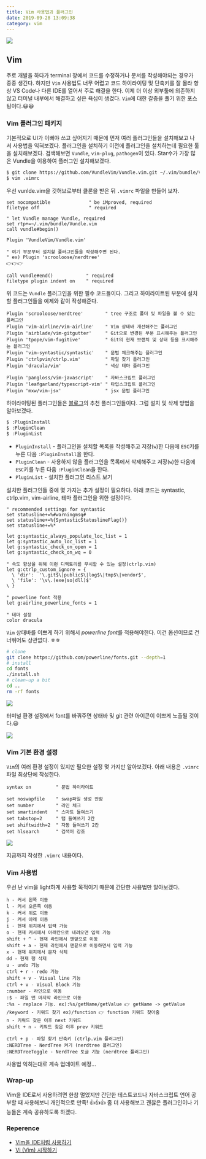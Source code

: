 ```yaml
---
title: Vim 사용법과 플러그인
date: 2019-09-28 13:09:38
category: vim
---
```


![](./images/vim-usage-1.png)

## <i class="devicon-vim-plain colored" style="font-size: 1.3rem;"></i> Vim

주로 개발을 하다가 terminal 창에서 코드를 수정하거나 문서를 작성해야되는 경우가 종종 생긴다. 하지만 `Vim` 사용법도 너무 어렵고 코드 하이라이팅 및 단축키를 잘 몰라 항상 VS Code나 다른 IDE를 열어서 주로 해결을 한다. 이제 더 이상 외부툴에 의존하지 않고 터미널 내부에서 해결하고 싶은 욕심이 생겼다. `Vim`에 대한 갈증을 풀기 위한 포스팅이다.:smiley::smiley:

### Vim 플러그인 패키지

기본적으로 UI가 이뻐야 쓰고 싶어지기 때문에 먼저 여러 플러그인들을 설치해보고 나서 사용법을 익혀보겠다. 플러그인을 설치하기 이전에 플러그인을 설치하는데 필요한 툴을 설치해보겠다. 검색해보면 `Vundle`, `vim-plug`, `pathogen`이 있다. Star수가 가장 많은 Vundle을 이용하여 플러그인 설치해보겠다.

```bash
$ git clone https://github.com/VundleVim/Vundle.vim.git ~/.vim/bundle/Vundle.vim
$ vim .vimrc
```

우선 vunlde.vim을 깃허브로부터 클론을 받은 뒤 `.vimrc` 파일을 만들어 보자.

```vim{12}
set nocompatible              " be iMproved, required
filetype off                  " required

" let Vundle manage Vundle, required
set rtp+=~/.vim/bundle/Vundle.vim
call vundle#begin()

Plugin 'VundleVim/Vundle.vim'

" 여기 부분부터 설치할 플러그인들을 작성해주면 된다.
" ex) Plugin 'scrooloose/nerdtree'
👉👉👉

call vundle#end()            " required
filetype plugin indent on    " required
```

위 코드는 `Vundle` 플러그인을 위한 필수 코드들이다. 그리고 하이라이트된 부분에 설치할 플러그인들을 예제와 같이 작성해준다.

```vim{1-6}
Plugin 'scrooloose/nerdtree'        " tree 구조로 폴더 및 파일을 볼 수 있는 플러그인
Plugin 'vim-airline/vim-airline'    " Vim 상태바 개선해주는 플러그인
Plugin 'airblade/vim-gitgutter'     " Git으로 변경된 부분 표시해주는 플러그인
Plugin 'tpope/vim-fugitive'         " Git의 현재 브랜치 및 상태 등을 표시해주는 플러그인
Plugin 'vim-syntastic/syntastic'    " 문법 체크해주는 플러그인
Plugin 'ctrlpvim/ctrlp.vim'         " 파일 찾기 플러그인
Plugin 'dracula/vim'                " 색상 테마 플러그인

Plugin 'pangloss/vim-javascript'    " 자바스크립트 플러그인
Plugin 'leafgarland/typescript-vim' " 타입스크립트 플러그인
Plugin 'mxw/vim-jsx'                " jsx 문법 플러그인
```

하이라이팅된 플러그인들은 [블로그](https://blog.b1ue.sh//vim-ide/)의 추천 플러그인들이다. 그럼 설치 및 삭제 방법을 알아보겠다.

```bash
$ :PluginInstall
$ :PluginClean
$ :PluginList
```

- `PluginInstall` - 플러그인을 설치할 목록을 작성해주고 저장(`w`)한 다음에 `ESC`키를 누른 다음 `:PluginInstall`을 한다.
- `PluginClean` - 사용하지 않을 플러그인을 목록에서 삭제해주고 저장(`w`)한 다음에 `ESC`키를 누른 다음 `:PluginClean`을 한다.
- `PluginList` - 설치한 플러그인 리스트 보기

설치한 플러그인들 중에 몇 가지는 추가 설정이 필요하다. 아래 코드는 syntastic, ctrlp.vim, vim-airline, 테마 플러그인을 위한 설정이다.

```vim
" recommended settings for syntastic
set statusline+=%#warningmsg#
set statusline+=%{SyntasticStatuslineFlag()}
set statusline+=%*

let g:syntastic_always_populate_loc_list = 1
let g:syntastic_auto_loc_list = 1
let g:syntastic_check_on_open = 1
let g:syntastic_check_on_wq = 0

" 속도 향상을 위해 이런 디렉토리를 무시할 수 있는 설정(ctrlp.vim)
let g:ctrlp_custom_ignore = {
  \ 'dir':  '\.git$\|public$\|log$\|tmp$\|vendor$',
  \ 'file': '\v\.(exe|so|dll)$'
\ }

" powerline font 적용
let g:airline_powerline_fonts = 1

" 테마 설정
color dracula
```

`Vim` 상태바를 이쁘게 하기 위해서 *powerline font*를 적용해야한다. 이건 옵션이므로 건너뛰어도 상관없다. ㅎㅎ

```bash
# clone
git clone https://github.com/powerline/fonts.git --depth=1
# install
cd fonts
./install.sh
# clean-up a bit
cd ..
rm -rf fonts
```

![](./images/vim-usage-2.png)

터미널 환경 설정에서 font를 바꿔주면 상태바 및 git 관련 아이콘이 이쁘게 노출될 것이다.:smiley:

![](./images/vim-usage-4.png)

### Vim 기본 환경 설정

`Vim`의 여러 환경 설정이 있지만 필요한 설정 몇 가지만 알아보겠다. 아래 내용은 `.vimrc` 파일 최상단에 작성한다.

```vim
syntax on         " 문법 하이라이트

set noswapfile    " swap파일 생성 안함
set number        " 라인 체크
set smartindent   " 스마트 들여쓰기
set tabstop=2     " 탭 들여쓰기 2칸
set shiftwidth=2  " 자동 들여쓰기 2칸
set hlsearch      " 검색어 강조
```

![](./images/vim-usage-3.png)

지금까지 작성한 `.vimrc` 내용이다.

### Vim 사용법

우선 난 vim을 light하게 사용할 목적이기 때문에 간단한 사용법만 알아보겠다.

```vim
h - 커서 왼쪽 이동
l - 커서 오른쪽 이동
k - 커서 위로 이동
j - 커서 아래 이동
i - 현재 위치에서 입력 가능
o - 현재 커서에서 아래칸으로 내려오면 입력 가능
shift + ^ - 현재 라인에서 맨앞으로 이동
shift + a - 현재 라인에서 맨끝으로 이동하면서 입력 가능
x - 현재 위치에서 문자 삭제
dd - 현재 행 삭제
u - undo 기능
ctrl + r - redo 기능
shift + v - Visual line 기능
ctrl + v - Visual Block 기능
:number - 라인으로 이동
:$ - 파일 맨 마지막 라인으로 이동
:%s - replace 기능. ex):%s/getName/getValue 👉 getName -> getValue
/keyword - 키워드 찾기 ex)/function 👉 function 키워드 찾아줌
n - 키워드 찾은 이후 next 키워드
shift + n - 키워드 찾은 이후 prev 키워드

ctrl + p - 파일 찾기 단축키 (ctrlp.vim 플러그인)
:NERDTree - NerdTree 켜기 (nerdtree 플러그인)
:NERDTreeToggle - NerdTree 토글 기능 (nerdtree 플러그인)
```

사용법 익히는대로 계속 업데이트 예정...

### Wrap-up

Vim을 IDE로서 사용하려면 한참 멀었지만 간단한 테스트코드나 자바스크립트 언어 공부할 때 사용해보니 개인적으로 만족! 👍👍👍 좀 더 사용해보고 괜찮은 플러그인이나 기능들은 계속 공유하도록 하겠다.

### Reperence

- [Vim을 IDE처럼 사용하기](https://blog.b1ue.sh//vim-ide/)
- [Vi (Vim) 시작하기](https://youtu.be/GWo_MxMlJJ4)
